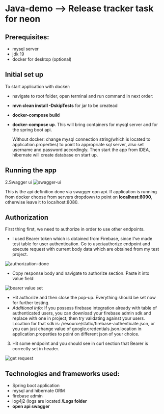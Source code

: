 # Java-demo --> Release tracker task for neon

## Prerequisites:
- mysql server
- jdk 19
- docker for desktop (optional)

## Initial set up
To start application with docker:
 - navigate to root folder,  open terminal and run command in next order: 
 - <b>mvn clean install -DskipTests</b> for jar to be createad
 - <b>docker-compose build</b>
 - <b>docker-compose up</b>. This will bring containers for mysql server and for the spring boot api.

   Without docker: change mysql connection string(which is located to application.properties) to point to appropriate sql server, also set username and password accordingly. Then start the app from IDEA, hibernate will create database on start up.

## Running the app

2.Swagger ui 
![swagger-ui](https://user-images.githubusercontent.com/2013682/219371027-08496ce5-d327-4ceb-9ce7-bae4c1855c26.PNG)

 This is the api definition done via swagger opn api. If application is running from docker choose from servers dropdown to point on <b>localhost:8090</b>, otherwise leave it to localhost:8080.

## Authorization
First thing first, we need to authorize in order to use other endpoints.
- I used Bearer token which is obtained from Firebase, since I've made test table for user authentication.
Go to user/authorize endpoint and execute request with current body data which are obtained from my test project.
    
![authorization-done](https://user-images.githubusercontent.com/2013682/219372721-7cafe562-80c2-4769-8e0b-d0cbb45de352.PNG)

- Copy response body and navigate to authorize section. Paste it into value field

![bearer value set](https://user-images.githubusercontent.com/2013682/219373732-71d9b734-4a20-4d0f-a87d-bc07ba2cec1d.PNG)

 - Hit authorize and then close the pop-up. Everything should be set now for further testing.
 - <i> Additional info:</i> If you possess firebase integration already with table of authenticated users, you can download your firebase admin sdk and 
replace with one in project, then try validating against your users. Location for that sdk is: /resource/static/firebase-authenticate.json, or you can just change value of google.credentials.json.location in application.properties to point on different json of your choice.

3. Hit some endpoint and you should see in curl section that Bearer is correctly set in header.

![get request](https://user-images.githubusercontent.com/2013682/219374168-f679e1f6-f4ee-4f56-bdd5-f566009c244e.PNG)

## Technologies and frameworks used:
- Spring boot application 
- mysql and hibernate ORM
- firebase admin
- log4j2 (logs are located  <b>/Logs<b> folder
- open api swagger 


